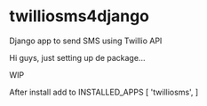 # twilliosms4django
Django app to send SMS using Twillio API

Hi guys, just setting up de package...

WIP

After install add to INSTALLED_APPS [
'twilliosms',
]

